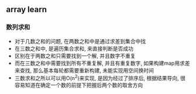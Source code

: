 ## array learn

### 数列求和
* 对于几数之和的问题, 在两数之和中是通过求差到集合中找
* 在三数之和中, 是遍历集合求和, 来直接判断是否成功
* 区别在于两数之和只需要找到一个解, 并且数字不重复
* 而在三数之和中需要找到所有不重复解, 并且有重复数字, 如果构建map用求差来查找, 那么基本每轮都需要重新构建, 未能实现用空间换时间
* 三数求和之所以可以用O(n<sup>2</sup>)来实现, 是因为经过了排序后, 根据结果导向, 很容易知道在确定一个数的前提下把握后两个数的取舍方向
